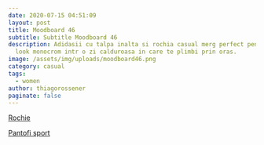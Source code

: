 ```yaml
---
date: 2020-07-15 04:51:09
layout: post
title: Moodboard 46
subtitle: Subtitle Moodboard 46
description: Adidasii cu talpa inalta si rochia casual merg perfect pentru un
  look monocrom intr o zi calduroasa in care te plimbi prin oras.
image: /assets/img/uploads/moodboard46.png
category: casual
tags:
  - women
author: thiagorossener
paginate: false
---
```

[Rochie](http://bit.do/fGELd)

[Pantofi sport](http://bit.do/fGELg)